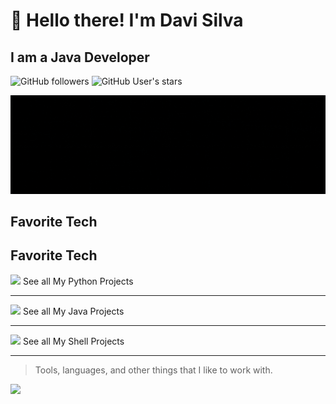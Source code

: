 # :wave: Hello there! I'm Davi Silva
## I am a Java Developer</h3>


![GitHub followers](https://img.shields.io/github/followers/dedicadotech?style=plastic&color=red)
![GitHub User's stars](https://img.shields.io/github/stars/dedicadotech?affiliations=OWNER&style=plastic&color=red)

</a>
<img src="img/DedicadoTech.gif"/>


<h2 align="left" id="dedicadotech">Favorite Tech</h2>


## Favorite Tech

[<img src="https://img.icons8.com/color/48/000000/python.png" width="48">](https://github.com/search?q=language%3APython+user%3ADedicadoTech&type=repositories) See all My Python Projects

---

[<img src="https://img.icons8.com/color/48/000000/java-coffee-cup-logo.png" width="48">](https://github.com/search?q=language%3AJava+user%3ADedicadoTech&type=repositories) See all My Java Projects

---

[<img src="https://img.icons8.com/plasticine/48/000000/console.png" width="48">](https://github.com/search?q=language%3AShell+user%3ADedicadoTech&type=repositories) See all My Shell Projects

---

> Tools, languages, and other things that I like to work with.
 
  <img height="200" src="https://github-readme-stats.vercel.app/api/top-langs/?username=dedicadotech&theme=monokai&show_icons=true" />
</p>
 </td>
  </tr>
 
</table>


